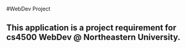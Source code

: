 #WebDev Project
## This application is a project requirement for cs4500 WebDev @ Northeastern University.
